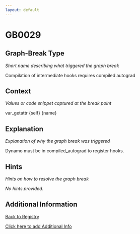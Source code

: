 ```yaml
---
layout: default
---
```

# GB0029

## Graph-Break Type
*Short name describing what triggered the graph break*

Compilation of intermediate hooks requires compiled autograd

## Context
*Values or code snippet captured at the break point*

var_getattr {self} {name}

## Explanation
*Explanation of why the graph break was triggered*

Dynamo must be in compiled_autograd to register hooks.

## Hints
*Hints on how to resolve the graph break*

*No hints provided.*


## Additional Information

<!-- ADDITIONAL INFORMATION START - Add custom information below this line -->

<!-- ADDITIONAL INFORMATION END -->

[Back to Registry](../index.html)

[Click here to add Additional Info](https://github.com/pytorch-labs/compile-graph-break-site/edit/main/docs/gb/gb0029.md)
